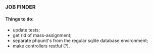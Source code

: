 ### JOB FINDER

#### Things to do:
- update tests;
- get rid of mass-assignment;
- separate phpunit's from the regular sqlite database environment;
- make controllers restful (?).
